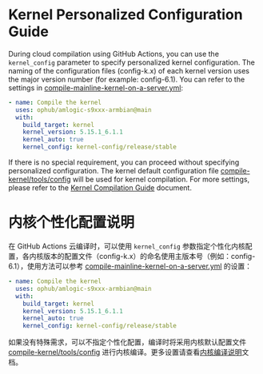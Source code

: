 # Kernel Personalized Configuration Guide

During cloud compilation using GitHub Actions, you can use the `kernel_config` parameter to specify personalized kernel configuration. The naming of the configuration files (config-k.x) of each kernel version uses the major version number (for example: config-6.1). You can refer to the settings in [compile-mainline-kernel-on-a-server.yml](../.github/workflows/compile-mainline-kernel-on-a-server.yml):

```yaml
- name: Compile the kernel
  uses: ophub/amlogic-s9xxx-armbian@main
  with:
    build_target: kernel
    kernel_version: 5.15.1_6.1.1
    kernel_auto: true
    kernel_config: kernel-config/release/stable
```

If there is no special requirement, you can proceed without specifying personalized configuration. The kernel default configuration file [compile-kernel/tools/config](https://github.com/ophub/amlogic-s9xxx-armbian/tree/main/compile-kernel/tools/config) will be used for kernel compilation. For more settings, please refer to the [Kernel Compilation Guide](https://github.com/ophub/amlogic-s9xxx-armbian/tree/main/compile-kernel) document.

# 内核个性化配置说明

在 GitHub Actions 云编译时，可以使用 `kernel_config` 参数指定个性化内核配置，各内核版本的配置文件（config-k.x）的命名使用主版本号（例如：config-6.1），使用方法可以参考 [compile-mainline-kernel-on-a-server.yml](../.github/workflows/compile-mainline-kernel-on-a-server.yml) 的设置：

```yaml
- name: Compile the kernel
  uses: ophub/amlogic-s9xxx-armbian@main
  with:
    build_target: kernel
    kernel_version: 5.15.1_6.1.1
    kernel_auto: true
    kernel_config: kernel-config/release/stable
```

如果没有特殊需求，可以不指定个性化配置，编译时将采用内核默认配置文件 [compile-kernel/tools/config](https://github.com/ophub/amlogic-s9xxx-armbian/tree/main/compile-kernel/tools/config) 进行内核编译。更多设置请查看[内核编译说明](https://github.com/ophub/amlogic-s9xxx-armbian/tree/main/compile-kernel)文档。
